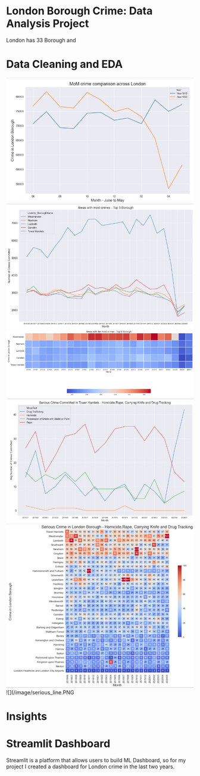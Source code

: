 # London Borough Crime: Data Analysis Project
London has 33 Borough and 

# Data Cleaning and EDA
![](/image/mm.PNG)
![](/image/area_line_graph.PNG)
![](/image/area.PNG)
![](/image/serious_line.PNG)
![](/image/serious.PNG)
![](/image/serious_line.PNG
# Insights

# Streamlit Dashboard

Streamlit is a platform that allows users to build ML Dashboard, so for my project I created a dashboard for London crime in the last two years.
